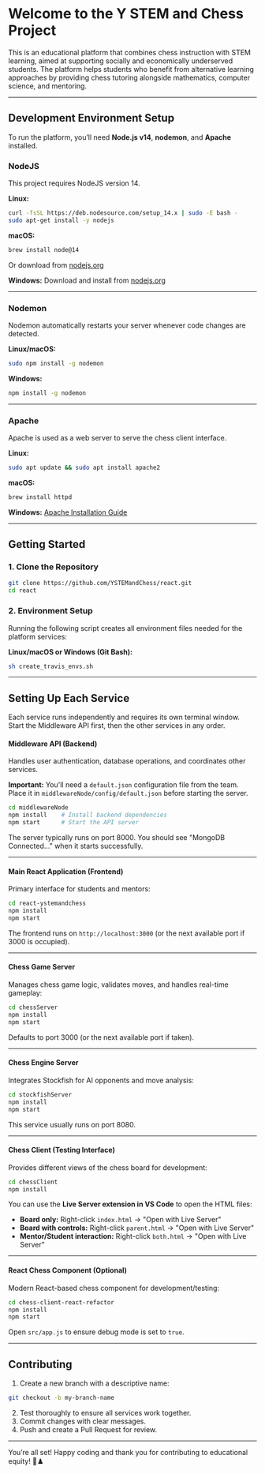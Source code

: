 # Welcome to the Y STEM and Chess Project

This is an educational platform that combines chess instruction with STEM learning, aimed at supporting socially and economically underserved students. The platform helps students who benefit from alternative learning approaches by providing chess tutoring alongside mathematics, computer science, and mentoring.

---

## Development Environment Setup

To run the platform, you’ll need **Node.js v14**, **nodemon**, and **Apache** installed.

### NodeJS

This project requires NodeJS version 14.

**Linux:**

```bash
curl -fsSL https://deb.nodesource.com/setup_14.x | sudo -E bash -
sudo apt-get install -y nodejs
```

**macOS:**

```bash
brew install node@14
```

Or download from [nodejs.org](https://nodejs.org/)

**Windows:**
Download and install from [nodejs.org](https://nodejs.org/)

---

### Nodemon

Nodemon automatically restarts your server whenever code changes are detected.

**Linux/macOS:**

```bash
sudo npm install -g nodemon
```

**Windows:**

```bash
npm install -g nodemon
```

---

### Apache

Apache is used as a web server to serve the chess client interface.

**Linux:**

```bash
sudo apt update && sudo apt install apache2
```

**macOS:**

```bash
brew install httpd
```

**Windows:**
[Apache Installation Guide](https://httpd.apache.org/docs/2.4/platform/windows.html)

---

## Getting Started

### 1. Clone the Repository

```bash
git clone https://github.com/YSTEMandChess/react.git
cd react
```

### 2. Environment Setup

Running the following script creates all environment files needed for the platform services:

**Linux/macOS or Windows (Git Bash):**

```bash
sh create_travis_envs.sh
```

---

## Setting Up Each Service

Each service runs independently and requires its own terminal window. Start the Middleware API first, then the other services in any order.

#### Middleware API (Backend)

Handles user authentication, database operations, and coordinates other services.

**Important:** You'll need a `default.json` configuration file from the team. Place it in `middlewareNode/config/default.json` before starting the server.


```bash
cd middlewareNode
npm install    # Install backend dependencies  
npm start      # Start the API server
```

The server typically runs on port 8000. You should see "MongoDB Connected..." when it starts successfully.

---

#### Main React Application (Frontend)

Primary interface for students and mentors:

```bash
cd react-ystemandchess
npm install
npm start
```

The frontend runs on `http://localhost:3000` (or the next available port if 3000 is occupied).

---

#### Chess Game Server

Manages chess game logic, validates moves, and handles real-time gameplay:

```bash
cd chessServer
npm install
npm start
```

Defaults to port 3000 (or the next available port if taken).

---

#### Chess Engine Server

Integrates Stockfish for AI opponents and move analysis:

```bash
cd stockfishServer
npm install
npm start
```

This service usually runs on port 8080.

---

#### Chess Client (Testing Interface)

Provides different views of the chess board for development:

```bash
cd chessClient
npm install
```

You can use the **Live Server extension in VS Code** to open the HTML files:

* **Board only:** Right-click `index.html` → "Open with Live Server"
* **Board with controls:** Right-click `parent.html` → "Open with Live Server"
* **Mentor/Student interaction:** Right-click `both.html` → "Open with Live Server"

---

#### React Chess Component (Optional)

Modern React-based chess component for development/testing:

```bash
cd chess-client-react-refactor
npm install 
npm start 
```

Open `src/app.js` to ensure debug mode is set to `true`.

---

## Contributing

1. Create a new branch with a descriptive name:

```bash
git checkout -b my-branch-name
```

2. Test thoroughly to ensure all services work together.
3. Commit changes with clear messages.
4. Push and create a Pull Request for review.

---

You’re all set! Happy coding and thank you for contributing to educational equity! 🎯♟️